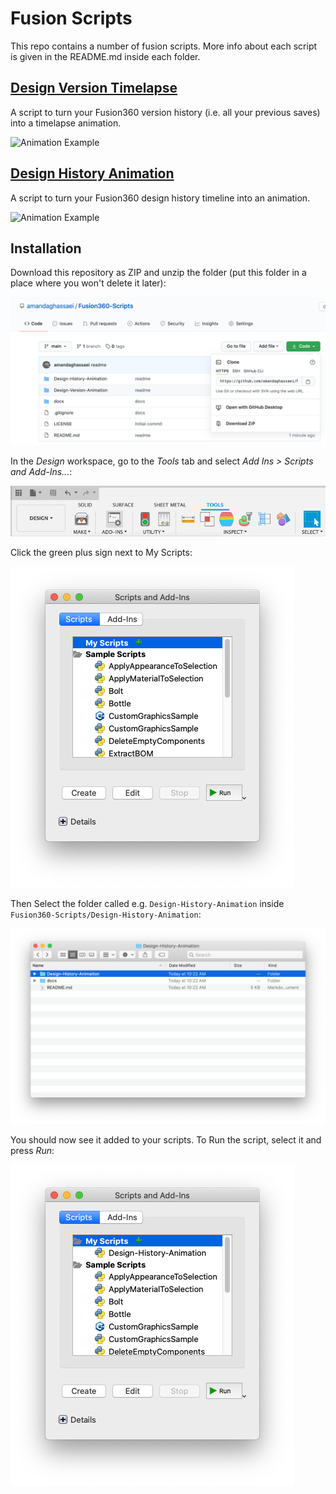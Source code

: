 # Fusion Scripts

This repo contains a number of fusion scripts.  More info about each script is given in the README.md inside each folder.

## [Design Version Timelapse](Design-Version-Timelapse/)

A script to turn your Fusion360 version history (i.e. all your previous saves) into a timelapse animation.

<img src="Design-Version-Animation/docs/animation.gif" alt="Animation Example" height="250px" />

## [Design History Animation](Design-History-Animation/)

A script to turn your Fusion360 design history timeline into an animation.

<img src="Design-History-Animation/docs/animation.gif" alt="Animation Example" height="250px" />


## Installation

Download this repository as ZIP and unzip the folder (put this folder in a place where you won't delete it later):

![Download button](docs/download.png)

In the *Design* workspace, go to the *Tools* tab and select *Add Ins > Scripts and Add-Ins...*:

![Tools Menu](docs/tools.png)

Click the green plus sign next to My Scripts:

![Add Script](docs/addscript.png)

Then Select the folder called e.g. `Design-History-Animation` inside `Fusion360-Scripts/Design-History-Animation`:

![Select Folder](docs/selectfolder.png)

You should now see it added to your scripts.  To Run the script, select it and press *Run*:

![Script Added](docs/scriptadded.png)
